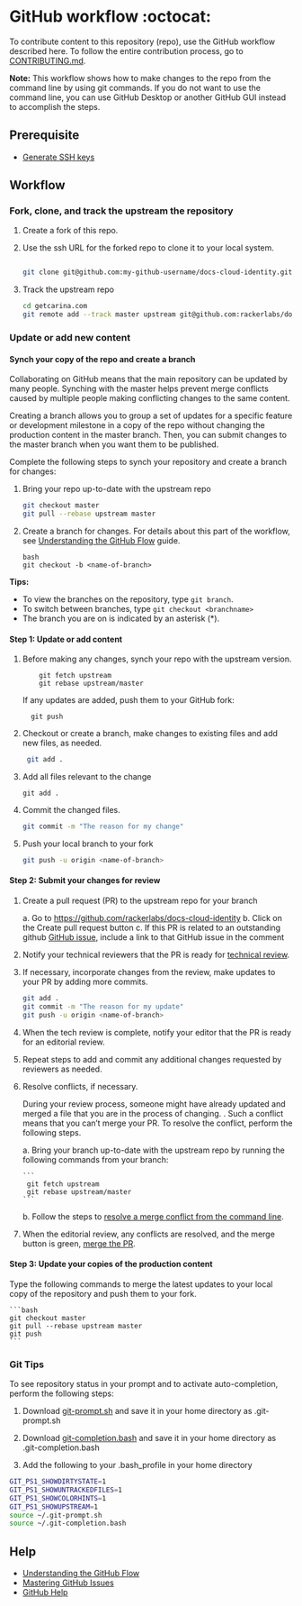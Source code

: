 # GitHub workflow :octocat:

To contribute content to this repository (repo), use the GitHub workflow described here. 
To follow the entire contribution process, go to 
[CONTRIBUTING.md](CONTRIBUTING.md).

**Note:** This workflow shows how to make changes to the repo from the command line by 
using git commands. If you do not want to use the command line, you can use GitHub Desktop 
or another GitHub GUI instead to accomplish the steps. 
  

## Prerequisite

* [Generate SSH keys](https://help.github.com/articles/generating-ssh-keys/)

## Workflow

### Fork, clone, and track the upstream the repository

1. Create a fork of this repo.

2. Use the ssh URL for the forked repo to clone it to your local system.

    ```bash

    git clone git@github.com:my-github-username/docs-cloud-identity.git

    ```

3. Track the upstream repo
    
    ```bash
    cd getcarina.com
    git remote add --track master upstream git@github.com:rackerlabs/docs-cloud-identity.git
    ````
    
### Update or add new content 


#### Synch your copy of the repo and create a branch

Collaborating on GitHub means that the main repository can be updated by many people. 
Synching with the master helps prevent merge conflicts caused by multiple people 
making conflicting changes to the same content. 

Creating a branch allows you to group a set of updates for a specific feature or 
development milestone in a copy of the repo without changing the production content in the 
master branch. Then, you can submit changes to the master branch when you want them to 
be published.  

Complete the following steps to synch your repository and create a branch for changes: 


1.  Bring your repo up-to-date with the upstream repo
   
    ```bash
    git checkout master
    git pull --rebase upstream master
    ```

1. Create a branch for changes. For details about this part of the workflow, see 
   [Understanding the GitHub Flow](https://guides.github.com/introduction/flow/index.html) 
   guide.
    
    ```
    bash
    git checkout -b <name-of-branch>
    ```
    
**Tips:** 
   - To view the branches on the repository, type ``git branch``.
   - To switch between branches, type ``git checkout <branchname>``
   - The branch you are on is indicated by an asterisk (*).  
   
#### Step 1: Update or add content 

1. Before making any changes, synch your repo with the upstream version.

    ```
        git fetch upstream
        git rebase upstream/master
    ```
    
    If any updates are added, push them to your GitHub fork:
    
    ```
      git push
    ```

1. Checkout or create a branch, make changes to existing files and add new files, as needed. 
   ```bash
    git add .
    ```
    
1. Add all files relevant to the change 
   
   ```
   git add .
   ```

1. Commit the changed files.
    ```bash
    git commit -m "The reason for my change"
    ```

1. Push your local branch to your fork
    ```bash
    git push -u origin <name-of-branch>
    ```

#### Step 2: Submit your changes for review

1. Create a pull request (PR) to the upstream repo for your branch

    a. Go to https://github.com/rackerlabs/docs-cloud-identity
    b. Click on the Create pull request button
    c. If this PR is related to an outstanding github 
      [GitHub issue](https://github.com/rackerlabs/docs-cloud-identity/issues), include a link to that GitHub issue in the comment

1. Notify your technical reviewers that the PR is ready for 
    [technical review](CONTRIBUTING.md#technical-review).

1. If necessary, incorporate changes from the review, make updates to your PR by adding 
    more commits.
    
    ```bash
    git add .
    git commit -m "The reason for my update"
    git push -u origin <name-of-branch>
    ```

1. When the tech review is complete, notify your editor that the PR is ready for an 
    editorial review.
    
    
1. Repeat steps to add and commit any additional changes requested by reviewers as needed. 

1. Resolve conflicts, if necessary.

    During your review process, someone might have already updated and merged a file that 
    you are in the process of changing. . Such a conflict means that you can’t merge your 
    PR. To resolve the conflict, perform the following steps. 
    
    a. Bring your branch up-to-date with the upstream repo by running the following 
       commands from your branch:
       
       ```
        git fetch upstream
        git rebase upstream/master
       ```
    
    b. Follow the steps to [resolve a merge conflict from the command line](https://help.github.com/articles/resolving-a-merge-conflict-from-the-command-line/).

1. When the editorial review, any conflicts are resolved, and the merge button is green,
    [merge the PR](CONTRIBUTING.md#merge-it).

#### Step 3: Update your copies of the production content

Type the following commands to merge the latest updates to your local copy of the repository and push them to your fork.

    ```bash
    git checkout master
    git pull --rebase upstream master
    git push
    ```

### Git Tips

To see repository status in your prompt and to activate auto-completion, 
perform the following steps:

1. Download 
[git-prompt.sh](https://raw.githubusercontent.com/git/git/master/contrib/completion/git-prompt.sh) 
and save it in your home directory as .git-prompt.sh
   
1. Download 
[git-completion.bash](https://github.com/git/git/blob/master/contrib/completion/git-completion.bash) 
and save it in your home directory as .git-completion.bash

1. Add the following to your .bash_profile in your home directory

```bash
GIT_PS1_SHOWDIRTYSTATE=1
GIT_PS1_SHOWUNTRACKEDFILES=1
GIT_PS1_SHOWCOLORHINTS=1
GIT_PS1_SHOWUPSTREAM=1
source ~/.git-prompt.sh
source ~/.git-completion.bash
```

## Help

* [Understanding the GitHub Flow](https://guides.github.com/introduction/flow/index.html)
* [Mastering GitHub Issues](https://guides.github.com/features/issues/)
* [GitHub Help](https://help.github.com/)
